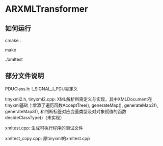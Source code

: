 # ARXMLTransformer
## 如何运行
cmake .

make

./xmltest

## 部分文件说明
PDUClass.h: I_SIGNAL_I_PDU类定义

tinyxml2.h, tinyxml2.cpp: XML解析所需定义与实现，其中XMLDocument在tinyxml基础上增添了遍历函数AcceptTree(), generateMap(), generateMap2(), generateMap3(), 和判断标签对应变量类型及对对象赋值的函数decideClassType()（未实现）

xmltest.cpp: 生成可执行程序的测试文件

xmltest_copy.cpp: 原tinyxml的xmltest.cpp
